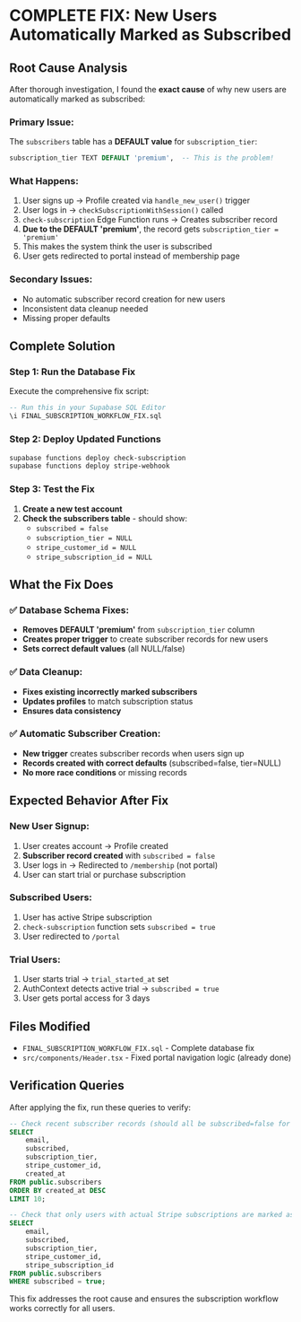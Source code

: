# COMPLETE FIX: New Users Automatically Marked as Subscribed

## Root Cause Analysis

After thorough investigation, I found the **exact cause** of why new users are automatically marked as subscribed:

### **Primary Issue:**
The `subscribers` table has a **DEFAULT value** for `subscription_tier`:

```sql
subscription_tier TEXT DEFAULT 'premium',  -- This is the problem!
```

### **What Happens:**
1. User signs up → Profile created via `handle_new_user()` trigger
2. User logs in → `checkSubscriptionWithSession()` called
3. `check-subscription` Edge Function runs → Creates subscriber record
4. **Due to the DEFAULT 'premium'**, the record gets `subscription_tier = 'premium'`
5. This makes the system think the user is subscribed
6. User gets redirected to portal instead of membership page

### **Secondary Issues:**
- No automatic subscriber record creation for new users
- Inconsistent data cleanup needed
- Missing proper defaults

## Complete Solution

### Step 1: Run the Database Fix
Execute the comprehensive fix script:

```sql
-- Run this in your Supabase SQL Editor
\i FINAL_SUBSCRIPTION_WORKFLOW_FIX.sql
```

### Step 2: Deploy Updated Functions
```bash
supabase functions deploy check-subscription
supabase functions deploy stripe-webhook
```

### Step 3: Test the Fix
1. **Create a new test account**
2. **Check the subscribers table** - should show:
   - `subscribed = false`
   - `subscription_tier = NULL`
   - `stripe_customer_id = NULL`
   - `stripe_subscription_id = NULL`

## What the Fix Does

### ✅ **Database Schema Fixes:**
- **Removes DEFAULT 'premium'** from `subscription_tier` column
- **Creates proper trigger** to create subscriber records for new users
- **Sets correct default values** (all NULL/false)

### ✅ **Data Cleanup:**
- **Fixes existing incorrectly marked subscribers**
- **Updates profiles** to match subscription status
- **Ensures data consistency**

### ✅ **Automatic Subscriber Creation:**
- **New trigger** creates subscriber records when users sign up
- **Records created with correct defaults** (subscribed=false, tier=NULL)
- **No more race conditions** or missing records

## Expected Behavior After Fix

### **New User Signup:**
1. User creates account → Profile created
2. **Subscriber record created** with `subscribed = false`
3. User logs in → Redirected to `/membership` (not portal)
4. User can start trial or purchase subscription

### **Subscribed Users:**
1. User has active Stripe subscription
2. `check-subscription` function sets `subscribed = true`
3. User redirected to `/portal`

### **Trial Users:**
1. User starts trial → `trial_started_at` set
2. AuthContext detects active trial → `subscribed = true`
3. User gets portal access for 3 days

## Files Modified
- `FINAL_SUBSCRIPTION_WORKFLOW_FIX.sql` - Complete database fix
- `src/components/Header.tsx` - Fixed portal navigation logic (already done)

## Verification Queries

After applying the fix, run these queries to verify:

```sql
-- Check recent subscriber records (should all be subscribed=false for new users)
SELECT 
    email,
    subscribed,
    subscription_tier,
    stripe_customer_id,
    created_at
FROM public.subscribers 
ORDER BY created_at DESC 
LIMIT 10;

-- Check that only users with actual Stripe subscriptions are marked as subscribed
SELECT 
    email,
    subscribed,
    subscription_tier,
    stripe_customer_id,
    stripe_subscription_id
FROM public.subscribers 
WHERE subscribed = true;
```

This fix addresses the root cause and ensures the subscription workflow works correctly for all users.
